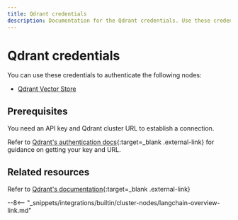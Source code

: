 ```yaml
---
title: Qdrant credentials
description: Documentation for the Qdrant credentials. Use these credentials to authenticate Qdrant in n8n, a workflow automation platform.
---
```


# Qdrant credentials

You can use these credentials to authenticate the following nodes:

* [Qdrant Vector Store](/integrations/builtin/cluster-nodes/root-nodes/n8n-nodes-langchain.vectorstoreqdrant/)


## Prerequisites

You need an API key and Qdrant cluster URL to establish a connection.

Refer to [Qdrant's authentication docs](https://qdrant.tech/documentation/cloud/authentication/#authentication){:target=_blank .external-link} for guidance on getting your key and URL.

## Related resources

Refer to [Qdrant's documentation](https://qdrant.tech/documentation/){:target=_blank .external-link}

--8<-- "_snippets/integrations/builtin/cluster-nodes/langchain-overview-link.md"
